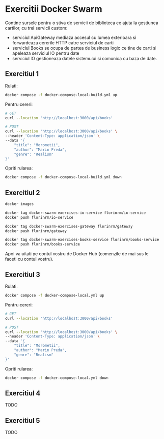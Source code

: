 # Exercitii Docker Swarm

Contine sursele pentru o stiva de servicii de biblioteca ce ajuta la gestiunea cartilor, cu trei servicii custom:

- serviciul ApiGateway mediaza accesul cu lumea exterioara si forwardeaza cererile HTTP catre serviciul de carti
- serviciul Books se ocupa de partea de business logic ce tine de carti si apeleaza serviciul IO pentru date
- serviciul IO gestioneaza datele sistemului si comunica cu baza de date.

## Exercitiul 1

Rulati:
```bash
docker compose -f docker-compose-local-build.yml up
```

Pentru cereri:
```bash
# GET 
curl --location 'http://localhost:3000/api/books'

# POST
curl --location 'http://localhost:3000/api/books' \
--header 'Content-Type: application/json' \
--data '{
    "title": "Morometii",
    "author": "Marin Preda", 
    "genre": "Realism"
}'
```

Opriti rularea:
```bash
docker compose -f docker-compose-local-build.yml down
```

## Exercitiul 2
```bash
docker images

docker tag docker-swarm-exercises-io-service florinrm/io-service
docker push florinrm/io-service

docker tag docker-swarm-exercises-gateway florinrm/gateway
docker push florinrm/gateway

docker tag docker-swarm-exercises-books-service florinrm/books-service
docker push florinrm/books-service
```

Apoi va uitati pe contul vostru de Docker Hub (comenzile de mai sus le faceti cu contul vostru).

## Exercitiul 3

Rulati:
```bash
docker compose -f docker-compose-local.yml up
```

Pentru cereri:
```bash
# GET 
curl --location 'http://localhost:3000/api/books'

# POST
curl --location 'http://localhost:3000/api/books' \
--header 'Content-Type: application/json' \
--data '{
    "title": "Morometii",
    "author": "Marin Preda", 
    "genre": "Realism"
}'
```

Opriti rularea:
```bash
docker compose -f docker-compose-local.yml down
```

## Exercitiul 4

TODO

## Exercitiul 5

TODO